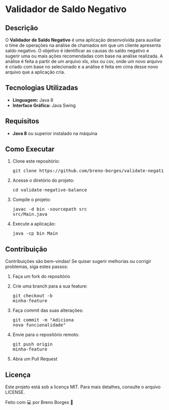 # Validador de Saldo Negativo

## Descrição
O **Validador de Saldo Negativo** é uma aplicação desenvolvida para auxiliar o time de operações na análise de chamados em que um cliente apresenta saldo negativo. 
O objetivo é identificar as causas do saldo negativo e sugerir uma ou mais ações recomendadas com base na análise realizada. A análise é feita a partir de um arquivo
xls, xlsx ou csv, onde um novo arquivo é criado com base no selecionado e a análise é feita em cima desse novo arquivo que a aplicação cria.

## Tecnologias Utilizadas
- **Linguagem:** Java 8
- **Interface Gráfica:** Java Swing

## Requisitos
- **Java 8** ou superior instalado na máquina

## Como Executar
1. Clone este repositório:
   <pre>git clone https://github.com/breno-borges/validate-negative-balance.git</pre>
2. Acesse o diretório do projeto:
   <pre>cd validate-negative-balance</pre>
3. Compile o projeto: <pre>javac -d bin -sourcepath src src/Main.java</pre>
4. Execute a aplicação: <pre>java -cp bin Main</pre>

## Contribuição
Contribuições são bem-vindas! Se quiser sugerir melhorias ou corrigir problemas, siga estes passos:

1. Faça um fork do repositório

2. Crie uma branch para a sua feature: <pre>git checkout -b minha-feature</pre>

3. Faça commit das suas alterações: <pre>git commit -m "Adiciona nova funcionalidade"</pre>

4. Envie para o repositório remoto:<pre>git push origin minha-feature</pre>

5. Abra um Pull Request

## Licença
Este projeto está sob a licença MIT. Para mais detalhes, consulte o arquivo LICENSE.

Feito com 💻 por Breno Borges 🚀
